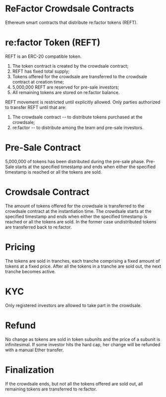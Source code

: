 # ReFactor Crowdsale Contracts

Ethereum smart contracts that distribute re:factor tokens (REFT).

# re:factor Token (REFT)

REFT is an ERC-20 compatible token.

1.	The token contract is created by the crowdsale contract;
2.	REFT has fixed total supply;
3.	Tokens offered for the crowdsale are transferred to the crowdsale contract at creation time;
4.	5,000,000 REFT are reserved for pre-sale investors;
5.	All remaining tokens are stored on re:factor balance.

REFT movement is restricted until explicitly allowed. Only parties authorized to transfer REFT until that are:
1.	The crowdsale contract -- to distribute tokens purchased at the crowdsale;
2.	re:factor -- to distribute among the team and pre-sale investors.

# Pre-Sale Contract
5,000,000 of tokens has been distributed during the pre-sale phase. Pre-Sale starts at the specified timestamp and ends when either the specified timestamp is reached or all the tokens are sold.

# Crowdsale Contract
The amount of tokens offered for the crowdsale is transferred to the crowdsale contract at the instantiation time. The crowdsale starts at the specified timestamp and ends when either the specified timestamp is reached or all the tokens are sold. In the former case undistributed tokens are transferred back to re:factor.

# Pricing
The tokens are sold in tranches, each tranche comprising a fixed amount of tokens at a fixed price. After all the tokens in a tranche are sold out, the next tranche becomes active.

# KYC
Only registered investors are allowed to take part in the crowdsale.

# Refund
No change as tokens are sold in token subunits and the price of a subunit is infinitesimal. If some investor hits the hard cap, her change will be refunded with a manual Ether transfer.

# Finalization
If the crowdsale ends, but not all the tokens offered are sold out, all remaining tokens are transferred to re:factor.
